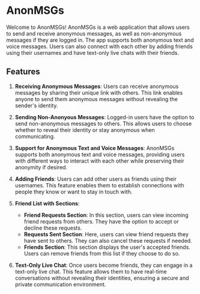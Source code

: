 # AnonMSGs

Welcome to AnonMSGs! AnonMSGs is a web application that allows users to send and receive anonymous messages, as well as non-anonymous messages if they are logged in. The app supports both anonymous text and voice messages. Users can also connect with each other by adding friends using their usernames and have text-only live chats with their friends.

## Features

1. **Receiving Anonymous Messages**: Users can receive anonymous messages by sharing their unique link with others. This link enables anyone to send them anonymous messages without revealing the sender's identity.

2. **Sending Non-Anonyous Messages**: Logged-in users have the option to send non-anonymous messages to others. This allows users to choose whether to reveal their identity or stay anonymous when communicating.

3. **Support for Anonymous Text and Voice Messages**: AnonMSGs supports both anonymous text and voice messages, providing users with different ways to interact with each other while preserving their anonymity if desired.

4. **Adding Friends**: Users can add other users as friends using their usernames. This feature enables them to establish connections with people they know or want to stay in touch with.

5. **Friend List with Sections**:
   - **Friend Requests Section**: In this section, users can view incoming friend requests from others. They have the option to accept or decline these requests.
   - **Requests Sent Section**: Here, users can view friend requests they have sent to others. They can also cancel these requests if needed.
   - **Friends Section**: This section displays the user's accepted friends. Users can remove friends from this list if they choose to do so.

6. **Text-Only Live Chat**: Once users become friends, they can engage in a text-only live chat. This feature allows them to have real-time conversations without revealing their identities, ensuring a secure and private communication environment.
